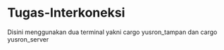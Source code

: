 # Tugas-Interkoneksi
Disini menggunakan dua terminal yakni cargo yusron_tampan dan cargo yusron_server
